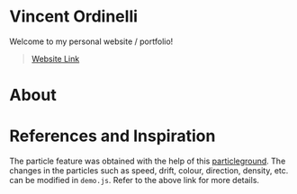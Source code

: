 # Vincent Ordinelli

Welcome to my personal website / portfolio!

> [Website Link](link)


# About
   
# References and Inspiration

The particle feature was obtained with the help of this [particleground](https://github.com/jnicol/particleground). The changes in the particles such as speed, drift, colour, direction, density, etc. can be modified in `demo.js`. Refer to the above link for more details.